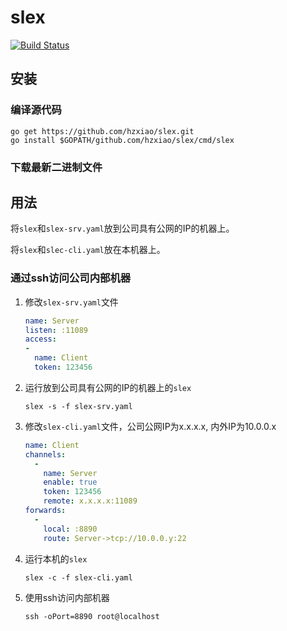 # slex

[![Build Status](https://travis-ci.org/hzxiao/slex.svg?branch=master)](https://travis-ci.org/hzxiao/slex)



## 安装

### 编译源代码

```shell
go get https://github.com/hzxiao/slex.git
go install $GOPATH/github.com/hzxiao/slex/cmd/slex
```

### 下载最新二进制文件

[https://github.com/hzxiao/slex/releases]: https://github.com/hzxiao/slex/releases



## 用法

将`slex`和`slex-srv.yaml`放到公司具有公网的IP的机器上。

将`slex`和`slec-cli.yaml`放在本机器上。

### 通过ssh访问公司内部机器

1. 修改`slex-srv.yaml`文件

   ```yaml
   name: Server
   listen: :11089
   access:
   -
     name: Client
     token: 123456
   ```

2. 运行放到公司具有公网的IP的机器上的`slex`

   ```shell
   slex -s -f slex-srv.yaml
   ```

3. 修改`slex-cli.yaml`文件，公司公网IP为x.x.x.x, 内外IP为10.0.0.x

   ```yaml
   name: Client
   channels:
     -
       name: Server
       enable: true
       token: 123456
       remote: x.x.x.x:11089
   forwards:
     -
       local: :8890
       route: Server->tcp://10.0.0.y:22
   ```

4. 运行本机的`slex`

   ```shell
   slex -c -f slex-cli.yaml
   ```

5. 使用ssh访问内部机器

   ```shell
   ssh -oPort=8890 root@localhost
   ```

   

